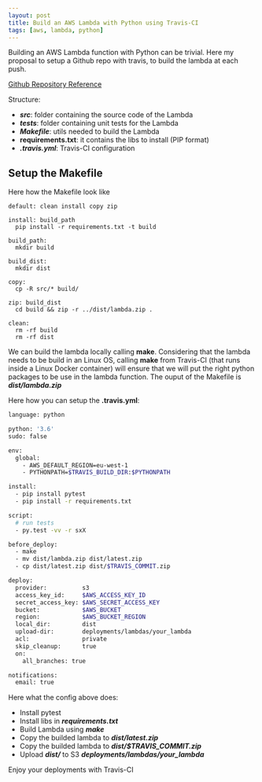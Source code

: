 ```yaml
---
layout: post
title: Build an AWS Lambda with Python using Travis-CI
tags: [aws, lambda, python]
---
```


Building an AWS Lambda function with Python can be trivial. Here my proposal to setup a Github repo
with travis, to build the lambda at each push.

[Github Repository Reference](https://github.com/nicor88/insert-to-db.python.lambda)

Structure:

* **_src_**: folder containing the source code of the Lambda
* **_tests_**: folder containing unit tests for the Lambda
* **_Makefile_**: utils needed to build the Lambda
* **requirements.txt**: it contains the libs to install (PIP format)
* **_.travis.yml_**: Travis-CI configuration

## Setup the Makefile
Here how the Makefile look like

```
default: clean install copy zip

install: build_path
  pip install -r requirements.txt -t build

build_path:
  mkdir build

build_dist:
  mkdir dist

copy:
  cp -R src/* build/

zip: build_dist
  cd build && zip -r ../dist/lambda.zip .

clean:
  rm -rf build
  rm -rf dist
```

We can build the lambda locally calling **make**.
Considering that the lambda needs to be build in an Linux OS, calling **make** from Travis-CI (that runs inside a Linux Docker container) will ensure that we will put the right python packages to be use in the lambda function.
The ouput of the Makefile is **_dist/lambda.zip_**

Here how you can setup the **.travis.yml**:

```bash
language: python

python: '3.6'
sudo: false

env:
  global:
    - AWS_DEFAULT_REGION=eu-west-1
    - PYTHONPATH=$TRAVIS_BUILD_DIR:$PYTHONPATH

install:
  - pip install pytest
  - pip install -r requirements.txt

script:
  # run tests
  - py.test -vv -r sxX

before_deploy:
  - make
  - mv dist/lambda.zip dist/latest.zip
  - cp dist/latest.zip dist/$TRAVIS_COMMIT.zip

deploy:
  provider:          s3
  access_key_id:     $AWS_ACCESS_KEY_ID
  secret_access_key: $AWS_SECRET_ACCESS_KEY
  bucket:            $AWS_BUCKET
  region:            $AWS_BUCKET_REGION
  local_dir:         dist
  upload-dir:        deployments/lambdas/your_lambda
  acl:               private
  skip_cleanup:      true
  on:
    all_branches: true

notifications:
  email: true
```

Here what the config above does:

*   Install pytest
*   Install libs in **_requirements.txt_**
*   Build Lambda using **_make_**
*   Copy the builded lambda to **_dist/latest.zip_**
*   Copy the builded lambda to **_dist/$TRAVIS_COMMIT.zip_**
*   Upload **_dist/_** to S3 **_deployments/lambdas/your_lambda_**

Enjoy your deployments with Travis-CI

<br>
